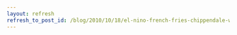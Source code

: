 ```yaml
---
layout: refresh
refresh_to_post_id: /blog/2010/10/18/el-nino-french-fries-chippendale-with-swayze-but-do-you-remember-this-one-chris-farley-as-christian-laettner/index
---
```

